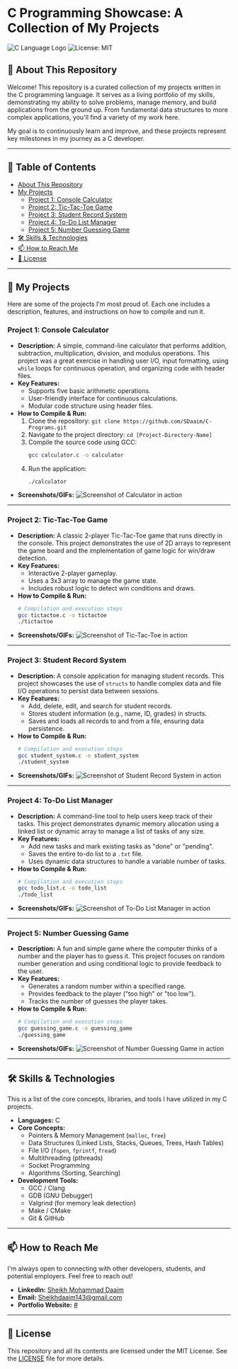 # C Programming Showcase: A Collection of My Projects

![C Language Logo](https://img.shields.io/badge/Language-C-blue.svg)
![License: MIT](https://img.shields.io/badge/License-MIT-yellow.svg)

## 👋 About This Repository

Welcome! This repository is a curated collection of my projects written in the C programming language. It serves as a living portfolio of my skills, demonstrating my ability to solve problems, manage memory, and build applications from the ground up. From fundamental data structures to more complex applications, you'll find a variety of my work here.

My goal is to continuously learn and improve, and these projects represent key milestones in my journey as a C developer.

---

## 📂 Table of Contents

- [About This Repository](#-about-this-repository)
- [My Projects](#-my-projects)
  - [Project 1: Console Calculator](#project-1-console-calculator)
  - [Project 2: Tic-Tac-Toe Game](#project-2-tic-tac-toe-game)
  - [Project 3: Student Record System](#project-3-student-record-system)
  - [Project 4: To-Do List Manager](#project-4-to-do-list-manager)
  - [Project 5: Number Guessing Game](#project-5-number-guessing-game)
- [🛠️ Skills & Technologies](#️-skills--technologies)
- [📫 How to Reach Me](#-how-to-reach-me)
- [📜 License](#-license)

---

## 🚀 My Projects

Here are some of the projects I'm most proud of. Each one includes a description, features, and instructions on how to compile and run it.

### Project 1: Console Calculator

- **Description:** A simple, command-line calculator that performs addition, subtraction, multiplication, division, and modulus operations. This project was a great exercise in handling user I/O, input formatting, using `while` loops for continuous operation, and organizing code with header files.
- **Key Features:**
  - Supports five basic arithmetic operations.
  - User-friendly interface for continuous calculations.
  - Modular code structure using header files.
- **How to Compile & Run:**
  1.  Clone the repository: `git clone https://github.com/SDaaim/C-Programs.git`
  2.  Navigate to the project directory: `cd [Project-Directory-Name]`
  3.  Compile the source code using GCC:
      ```bash
      gcc calculator.c -o calculator
      ```
  4.  Run the application:
      ```bash
      ./calculator
      ```
- **Screenshots/GIFs:**
  ![Screenshot of Calculator in action](https://placehold.co/600x400/2d3748/ffffff?text=Calculator+Screenshot)

---

### Project 2: Tic-Tac-Toe Game

- **Description:** A classic 2-player Tic-Tac-Toe game that runs directly in the console. This project demonstrates the use of 2D arrays to represent the game board and the implementation of game logic for win/draw detection.
- **Key Features:**
  - Interactive 2-player gameplay.
  - Uses a 3x3 array to manage the game state.
  - Includes robust logic to detect win conditions and draws.
- **How to Compile & Run:**
  ```bash
  # Compilation and execution steps
  gcc tictactoe.c -o tictactoe
  ./tictactoe
  ```
- **Screenshots/GIFs:**
  ![Screenshot of Tic-Tac-Toe in action](https://placehold.co/600x400/2d3748/ffffff?text=Tic-Tac-Toe+Screenshot)

---

### Project 3: Student Record System

- **Description:** A console application for managing student records. This project showcases the use of `structs` to handle complex data and file I/O operations to persist data between sessions.
- **Key Features:**
  - Add, delete, edit, and search for student records.
  - Stores student information (e.g., name, ID, grades) in structs.
  - Saves and loads all records to and from a file, ensuring data persistence.
- **How to Compile & Run:**
  ```bash
  # Compilation and execution steps
  gcc student_system.c -o student_system
  ./student_system
  ```
- **Screenshots/GIFs:**
  ![Screenshot of Student Record System in action](https://placehold.co/600x400/2d3748/ffffff?text=Student+System+Screenshot)

---

### Project 4: To-Do List Manager

- **Description:** A command-line tool to help users keep track of their tasks. This project demonstrates dynamic memory allocation using a linked list or dynamic array to manage a list of tasks of any size.
- **Key Features:**
  - Add new tasks and mark existing tasks as "done" or "pending".
  - Saves the entire to-do list to a `.txt` file.
  - Uses dynamic data structures to handle a variable number of tasks.
- **How to Compile & Run:**
  ```bash
  # Compilation and execution steps
  gcc todo_list.c -o todo_list
  ./todo_list
  ```
- **Screenshots/GIFs:**
  ![Screenshot of To-Do List Manager in action](https://placehold.co/600x400/2d3748/ffffff?text=To-Do+List+Screenshot)

---

### Project 5: Number Guessing Game

- **Description:** A fun and simple game where the computer thinks of a number and the player has to guess it. This project focuses on random number generation and using conditional logic to provide feedback to the user.
- **Key Features:**
  - Generates a random number within a specified range.
  - Provides feedback to the player ("too high" or "too low").
  - Tracks the number of guesses the player takes.
- **How to Compile & Run:**
  ```bash
  # Compilation and execution steps
  gcc guessing_game.c -o guessing_game
  ./guessing_game
  ```
- **Screenshots/GIFs:**
  ![Screenshot of Number Guessing Game in action](https://placehold.co/600x400/2d3748/ffffff?text=Guessing+Game+Screenshot)

---

## 🛠️ Skills & Technologies

This is a list of the core concepts, libraries, and tools I have utilized in my C projects.

- **Languages:** C
- **Core Concepts:**
  - Pointers & Memory Management (`malloc`, `free`)
  - Data Structures (Linked Lists, Stacks, Queues, Trees, Hash Tables)
  - File I/O (`fopen`, `fprintf`, `fread`)
  - Multithreading (pthreads)
  - Socket Programming
  - Algorithms (Sorting, Searching)
- **Development Tools:**
  - GCC / Clang
  - GDB (GNU Debugger)
  - Valgrind (for memory leak detection)
  - Make / CMake
  - Git & GitHub

---

## 📫 How to Reach Me

I'm always open to connecting with other developers, students, and potential employers. Feel free to reach out!

- **LinkedIn:** [Sheikh Mohammad Daaim](https://www.linkedin.com/in/sheikh-mohammad-daaim/)
- **Email:** [Sheikhdaaim143@gmail.com](mailto:sheikhdaaim143@gmail.com)
- **Portfolio Website:** [#](#)

---

## 📜 License

This repository and all its contents are licensed under the MIT License. See the [LICENSE](LICENSE) file for more details.
